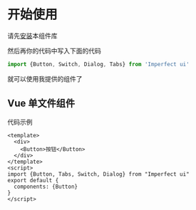 # 开始使用

请先[安装](#/doc/install)本组件库

然后再你的代码中写入下面的代码


```javascript
import {Button, Switch, Dialog, Tabs} from 'Imperfect ui'
```


就可以使用我提供的组件了

## Vue 单文件组件
代码示例
```vue
<template>
  <div>
    <Button>按钮</Button>
  </div>
</template>
<script>
import {Button, Tabs, Switch, Dialog} from "Imperfect ui"
export default {
  components: {Button}
}
</script>
```